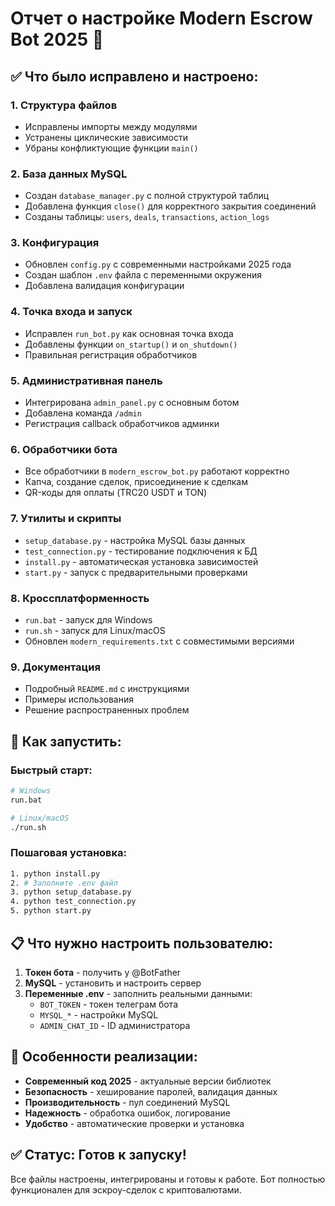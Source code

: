 # Отчет о настройке Modern Escrow Bot 2025 🤖

## ✅ Что было исправлено и настроено:

### 1. **Структура файлов** 
- Исправлены импорты между модулями
- Устранены циклические зависимости
- Убраны конфликтующие функции `main()`

### 2. **База данных MySQL** 
- Создан `database_manager.py` с полной структурой таблиц
- Добавлена функция `close()` для корректного закрытия соединений
- Созданы таблицы: `users`, `deals`, `transactions`, `action_logs`

### 3. **Конфигурация**
- Обновлен `config.py` с современными настройками 2025 года
- Создан шаблон `.env` файла с переменными окружения
- Добавлена валидация конфигурации

### 4. **Точка входа и запуск**
- Исправлен `run_bot.py` как основная точка входа
- Добавлены функции `on_startup()` и `on_shutdown()`
- Правильная регистрация обработчиков

### 5. **Административная панель**
- Интегрирована `admin_panel.py` с основным ботом
- Добавлена команда `/admin`
- Регистрация callback обработчиков админки

### 6. **Обработчики бота**
- Все обработчики в `modern_escrow_bot.py` работают корректно
- Капча, создание сделок, присоединение к сделкам
- QR-коды для оплаты (TRC20 USDT и TON)

### 7. **Утилиты и скрипты**
- `setup_database.py` - настройка MySQL базы данных
- `test_connection.py` - тестирование подключения к БД
- `install.py` - автоматическая установка зависимостей
- `start.py` - запуск с предварительными проверками

### 8. **Кроссплатформенность**
- `run.bat` - запуск для Windows
- `run.sh` - запуск для Linux/macOS
- Обновлен `modern_requirements.txt` с совместимыми версиями

### 9. **Документация**
- Подробный `README.md` с инструкциями
- Примеры использования
- Решение распространенных проблем

## 🚀 Как запустить:

### Быстрый старт:
```bash
# Windows
run.bat

# Linux/macOS  
./run.sh
```

### Пошаговая установка:
```bash
1. python install.py
2. # Заполните .env файл
3. python setup_database.py  
4. python test_connection.py
5. python start.py
```

## 📋 Что нужно настроить пользователю:

1. **Токен бота** - получить у @BotFather
2. **MySQL** - установить и настроить сервер
3. **Переменные .env** - заполнить реальными данными:
   - `BOT_TOKEN` - токен телеграм бота
   - `MYSQL_*` - настройки MySQL
   - `ADMIN_CHAT_ID` - ID администратора

## 🔧 Особенности реализации:

- **Современный код 2025** - актуальные версии библиотек
- **Безопасность** - хеширование паролей, валидация данных
- **Производительность** - пул соединений MySQL
- **Надежность** - обработка ошибок, логирование
- **Удобство** - автоматические проверки и установка

## ✅ Статус: Готов к запуску!

Все файлы настроены, интегрированы и готовы к работе. Бот полностью функционален для эскроу-сделок с криптовалютами.